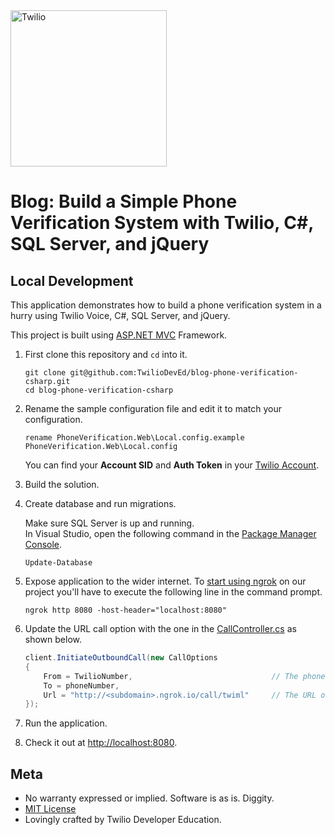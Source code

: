 <a href="https://www.twilio.com">
  <img src="https://static0.twilio.com/marketing/bundles/marketing/img/logos/wordmark-red.svg" alt="Twilio" width="250" />
</a>

# Blog: Build a Simple Phone Verification System with Twilio, C#, SQL Server, and jQuery

## Local Development

This application demonstrates how to build a phone verification system in a hurry using
Twilio Voice, C#, SQL Server, and jQuery.

This project is built using [ASP.NET MVC](http://www.asp.net/mvc) Framework.

1. First clone this repository and `cd` into it.

   ```shell
   git clone git@github.com:TwilioDevEd/blog-phone-verification-csharp.git
   cd blog-phone-verification-csharp
   ```

1. Rename the sample configuration file and edit it to match your configuration.

   ```shell
   rename PhoneVerification.Web\Local.config.example PhoneVerification.Web\Local.config
   ```

   You can find your **Account SID** and **Auth Token** in your
   [Twilio Account](https://www.twilio.com/user/account/settings).

1. Build the solution.

1. Create database and run migrations.

   Make sure SQL Server is up and running.  
   In Visual Studio, open the following command in the [Package Manager
   Console](https://docs.nuget.org/consume/package-manager-console).

   ```shell
   Update-Database
   ```

1. Expose application to the wider internet. To [start using
   ngrok](https://www.twilio.com/blog/2015/09/6-awesome-reasons-to-use-ngrok-when-testing-webhooks.html)
   on our project you'll have to execute the following line in the command
   prompt.

   ```shell
   ngrok http 8080 -host-header="localhost:8080"
   ```

1. Update the URL call option with the one in the [CallController.cs][call-controller] as shown below.

   ```csharp
   client.InitiateOutboundCall(new CallOptions
   {
       From = TwilioNumber,                               // The phone number you wish to dial.
       To = phoneNumber,
       Url = "http://<subdomain>.ngrok.io/call/twiml"     // The URL of call/twiml on your server.
   });
   ```

1. Run the application.

1. Check it out at [http://localhost:8080](http://localhost:8080).

[call-controller]: https://github.com/TwilioDevEd/blog-phone-verification-csharp/blob/master/PhoneVerification.Web/Controllers/CallController.cs#L54

## Meta

* No warranty expressed or implied. Software is as is. Diggity.
* [MIT License](http://www.opensource.org/licenses/mit-license.html)
* Lovingly crafted by Twilio Developer Education.
